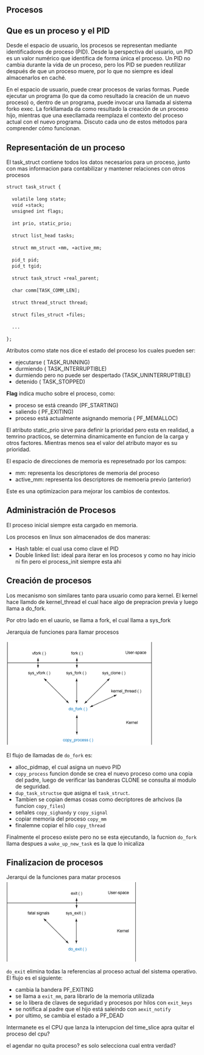## Procesos

## Que es un proceso y el PID

Desde el espacio de usuario, los procesos se representan mediante identificadores de proceso (PID). Desde la perspectiva del usuario, un PID es un valor numérico que identifica de forma única el proceso. Un PID no cambia durante la vida de un proceso, pero los PID se pueden reutilizar después de que un proceso muere, por lo que no siempre es ideal almacenarlos en caché.

En el espacio de usuario, puede crear procesos de varias formas. Puede ejecutar un programa (lo que da como resultado la creación de un nuevo proceso) o, dentro de un programa, puede invocar una llamada al sistema forko exec. La forkllamada da como resultado la creación de un proceso hijo, mientras que una execllamada reemplaza el contexto del proceso actual con el nuevo programa. Discuto cada uno de estos métodos para comprender cómo funcionan.

## Representación de un proceso

El task_struct contiene todos los datos necesarios para un proceso, junto con mas informacion para contabilizar y mantener relaciones con otros procesos

``` 
struct task_struct {

  volatile long state;
  void ∗stack;
  unsigned int flags;

  int prio, static_prio;

  struct list_head tasks;

  struct mm_struct ∗mm, ∗active_mm;

  pid_t pid;
  pid_t tgid;

  struct task_struct ∗real_parent;

  char comm[TASK_COMM_LEN];

  struct thread_struct thread;

  struct files_struct ∗files;

  ...

};
```

Atributos como state nos dice el estado del proceso los cuales pueden ser:
-  ejecutarse ( TASK_RUNNING) 
-  durmiendo ( TASK_INTERRUPTIBLE)
-  durmiendo pero no puede ser despertado (TASK_UNINTERRUPTIBLE)
-  detenido ( TASK_STOPPED)

**Flag** indica mucho sobre el proceso, como:
- proceso se está creando (PF_STARTING)
- saliendo ( PF_EXITING)
- proceso está actualmente asignando memoria ( PF_MEMALLOC)

El atributo static_prio sirve para definir la prioridad pero esta en realidad, a temrino practicos, se determina dinamicamente en funcion de la carga y otros factores. Mientras menos sea el valor del atributo mayor es su prioridad.

El espacio de direcciones de memoria es represetnado por los campos:
- mm: representa los descriptores de memoria del proceso
- active_mm: representa los descriptores de memoeria previo (anterior)

Este es una optimizacion para mejorar los cambios de contextos.

## Administración de Procesos

El proceso inicial siempre esta cargado en memoria.

Los procesos en linux son almacenados de dos maneras:
- Hash table: el cual usa como clave el PID
- Double linked list: ideal para iterar en los procesos y como no hay inicio ni fin pero el process_init siempre esta ahi

## Creación de procesos

Los mecanismo son similares tanto para usuario como para kernel. El kernel hace llamdo de kernel_thread el cual hace algo de prepracion previa y luego llama a do_fork.

Por otro lado en el uaurio, se llama a fork, el cual llama a sys_fork

Jerarquia de funciones para llamar procesos

![](../assets/fork.png)

El flujo de llamadas de ``do_fork`` es:
- alloc_pidmap, el cual asigna un nuevo PID 
- ``copy_process`` funcion donde se crea el nuevo proceso como una copia del padre, luego de verificar las banderas CLONE se consulta al modulo de seguridad. 
- ``dup_task_structse`` que asigna el ``task_struct``. 
- Tambien se copian demas cosas como decriptores de arhcivos (la funcion ``copy_files``)
- señales ``copy_sighandy`` y ``copy_signal``
- copiar memoria del proceso ``copy_mm``
- finalemne copiar el hilo ``copy_thread``

Finalmente el proceso existe pero no se esta ejecutando, la fucnion ``do_fork`` llama despues a ``wake_up_new_task`` es la que lo inicaliza

## Finalizacion de procesos
Jerarqui de la funciones para matar procesos
![](../assets/exit.png)

``do_exit`` elimina todas la referencias al proceso actual del sistema operativo. El flujo es el siguiente:
- cambia la bandera PF_EXITING
- se llama a ``exit_mm``, para librarlo de la memoria utilizada
- se lo libera de claves de seguridad y procesos por hilos con ``exit_keys``
- se notifica al padre que el hijo está saleindo con `aexit_notify`
- por ultimo, se cambia el estado a PF_DEAD

Intermanete es el CPU que lanza la interupcion del time_slice apra quitar el proceso del cpu?

el agendar no quita proceso? es solo selecciona cual entra verdad?